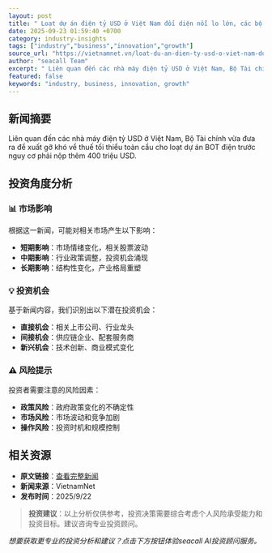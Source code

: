 ```yaml
---
layout: post
title: " Loạt dự án điện tỷ USD ở Việt Nam đối diện nỗi lo lớn, các bộ xin &amp;apos;đặc cách&amp;apos; "
date: 2025-09-23 01:59:40 +0700
category: industry-insights
tags: ["industry","business","innovation","growth"]
source_url: "https://vietnamnet.vn/loat-du-an-dien-ty-usd-o-viet-nam-doi-dien-noi-lo-lon-cac-bo-xin-dac-cach-2445169.html"
author: "seacall Team"
excerpt: " Liên quan đến các nhà máy điện tỷ USD ở Việt Nam, Bộ Tài chính vừa đưa ra đề xuất gỡ khó về thuế tối thiểu toàn cầu cho loạt dự án BOT điện trước nguy cơ phải nộp thêm 400 triệu USD...."
featured: false
keywords: "industry, business, innovation, growth"
---
```


## 新闻摘要

 Liên quan đến các nhà máy điện tỷ USD ở Việt Nam, Bộ Tài chính vừa đưa ra đề xuất gỡ khó về thuế tối thiểu toàn cầu cho loạt dự án BOT điện trước nguy cơ phải nộp thêm 400 triệu USD.

## 投资角度分析

### 📊 市场影响
根据这一新闻，可能对相关市场产生以下影响：
- **短期影响**：市场情绪变化，相关股票波动
- **中期影响**：行业政策调整，投资机会涌现
- **长期影响**：结构性变化，产业格局重塑

### 💡 投资机会
基于新闻内容，我们识别出以下潜在投资机会：
- **直接机会**：相关上市公司、行业龙头
- **间接机会**：供应链企业、配套服务商
- **新兴机会**：技术创新、商业模式变化

### ⚠️ 风险提示
投资者需要注意的风险因素：
- **政策风险**：政府政策变化的不确定性
- **市场风险**：市场波动和竞争加剧
- **操作风险**：投资时机和规模控制

## 相关资源

- **原文链接**：[查看完整新闻](https://vietnamnet.vn/loat-du-an-dien-ty-usd-o-viet-nam-doi-dien-noi-lo-lon-cac-bo-xin-dac-cach-2445169.html)
- **新闻来源**：VietnamNet
- **发布时间**：2025/9/22

> **投资建议**：以上分析仅供参考，投资决策需要综合考虑个人风险承受能力和投资目标。建议咨询专业投资顾问。

*想要获取更专业的投资分析和建议？点击下方按钮体验seacall AI投资顾问服务。*